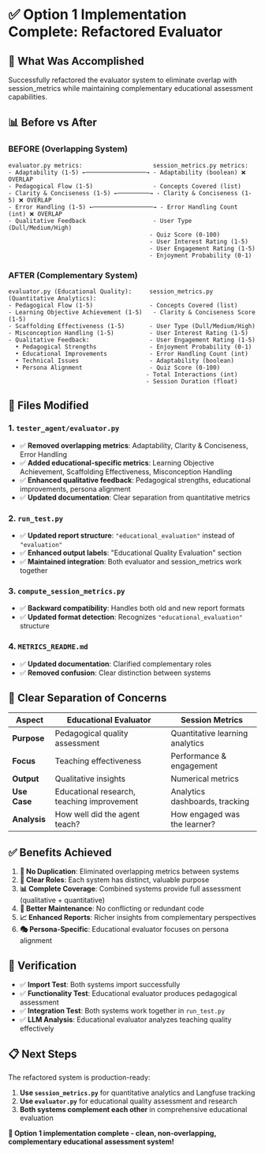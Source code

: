 # ✅ Option 1 Implementation Complete: Refactored Evaluator

## 🎯 **What Was Accomplished**

Successfully refactored the evaluator system to eliminate overlap with session_metrics while maintaining complementary educational assessment capabilities.

## 📊 **Before vs After**

### **BEFORE (Overlapping System)**
```
evaluator.py metrics:                    session_metrics.py metrics:
- Adaptability (1-5) ←─────────────────→ - Adaptability (boolean) ❌ OVERLAP
- Pedagogical Flow (1-5)                 - Concepts Covered (list)
- Clarity & Conciseness (1-5) ←─────────→ - Clarity & Conciseness (1-5) ❌ OVERLAP  
- Error Handling (1-5) ←─────────────────→ - Error Handling Count (int) ❌ OVERLAP
- Qualitative Feedback                   - User Type (Dull/Medium/High)
                                        - Quiz Score (0-100)
                                        - User Interest Rating (1-5)
                                        - User Engagement Rating (1-5)
                                        - Enjoyment Probability (0-1)
```

### **AFTER (Complementary System)**
```
evaluator.py (Educational Quality):     session_metrics.py (Quantitative Analytics):
- Pedagogical Flow (1-5)                - Concepts Covered (list)
- Learning Objective Achievement (1-5)   - Clarity & Conciseness Score (1-5)
- Scaffolding Effectiveness (1-5)       - User Type (Dull/Medium/High)
- Misconception Handling (1-5)          - User Interest Rating (1-5)
- Qualitative Feedback:                 - User Engagement Rating (1-5)
  • Pedagogical Strengths               - Enjoyment Probability (0-1)
  • Educational Improvements            - Error Handling Count (int)
  • Technical Issues                    - Adaptability (boolean)
  • Persona Alignment                   - Quiz Score (0-100)
                                       - Total Interactions (int)
                                       - Session Duration (float)
```

## 🔧 **Files Modified**

### 1. **`tester_agent/evaluator.py`**
- ✅ **Removed overlapping metrics**: Adaptability, Clarity & Conciseness, Error Handling  
- ✅ **Added educational-specific metrics**: Learning Objective Achievement, Scaffolding Effectiveness, Misconception Handling
- ✅ **Enhanced qualitative feedback**: Pedagogical strengths, educational improvements, persona alignment
- ✅ **Updated documentation**: Clear separation from quantitative metrics

### 2. **`run_test.py`** 
- ✅ **Updated report structure**: `"educational_evaluation"` instead of `"evaluation"`
- ✅ **Enhanced output labels**: "Educational Quality Evaluation" section
- ✅ **Maintained integration**: Both evaluator and session_metrics work together

### 3. **`compute_session_metrics.py`**
- ✅ **Backward compatibility**: Handles both old and new report formats
- ✅ **Updated format detection**: Recognizes `"educational_evaluation"` structure

### 4. **`METRICS_README.md`**
- ✅ **Updated documentation**: Clarified complementary roles
- ✅ **Removed confusion**: Clear distinction between systems

## 🎯 **Clear Separation of Concerns**

| Aspect | **Educational Evaluator** | **Session Metrics** |
|--------|---------------------------|---------------------|
| **Purpose** | Pedagogical quality assessment | Quantitative learning analytics |
| **Focus** | Teaching effectiveness | Performance & engagement |
| **Output** | Qualitative insights | Numerical metrics |
| **Use Case** | Educational research, teaching improvement | Analytics dashboards, tracking |
| **Analysis** | How well did the agent teach? | How engaged was the learner? |

## ✅ **Benefits Achieved**

1. **🚫 No Duplication**: Eliminated overlapping metrics between systems
2. **🎯 Clear Roles**: Each system has distinct, valuable purpose  
3. **📊 Complete Coverage**: Combined systems provide full assessment (qualitative + quantitative)
4. **🔧 Better Maintenance**: No conflicting or redundant code
5. **📈 Enhanced Reports**: Richer insights from complementary perspectives
6. **🎭 Persona-Specific**: Educational evaluator focuses on persona alignment

## 🧪 **Verification**

- ✅ **Import Test**: Both systems import successfully
- ✅ **Functionality Test**: Educational evaluator produces pedagogical assessment  
- ✅ **Integration Test**: Both systems work together in `run_test.py`
- ✅ **LLM Analysis**: Educational evaluator analyzes teaching quality effectively

## 📋 **Next Steps**

The refactored system is production-ready:

1. **Use `session_metrics.py`** for quantitative analytics and Langfuse tracking
2. **Use `evaluator.py`** for educational quality assessment and research
3. **Both systems complement each other** in comprehensive educational evaluation

**🎉 Option 1 implementation complete - clean, non-overlapping, complementary educational assessment system!**
